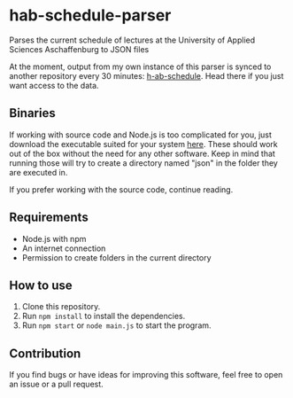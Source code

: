 # hab-schedule-parser
Parses the current schedule of lectures at the University of Applied Sciences Aschaffenburg to JSON files

At the moment, output from my own instance of this parser is synced to another repository every 30 minutes: [h-ab-schedule](https://github.com/Hugobert/h-ab-schedule). Head there if you just want access to the data.

## Binaries
If working with source code and Node.js is too complicated for you, just download the executable suited for your system [here](https://github.com/Hugobert/hab-schedule-parser/releases/latest). These should work out of the box without the need for any other software. Keep in mind that running those will try to create a directory named "json" in the folder they are executed in.

If you prefer working with the source code, continue reading.

## Requirements
* Node.js with npm
* An internet connection
* Permission to create folders in the current directory

## How to use
1. Clone this repository.
2. Run `npm install` to install the dependencies.
3. Run `npm start` or `node main.js` to start the program.

## Contribution
If you find bugs or have ideas for improving this software, feel free to open an issue or a pull request.

